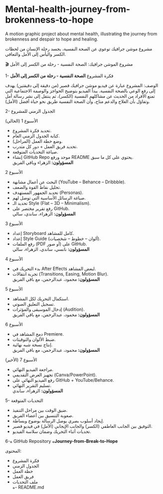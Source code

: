 # Mental-health-journey-from-brokenness-to-hope
A motion graphic project about mental health, illustrating the journey from brokenness and despair to hope and healing.

مشروع موشن جرافيك توعوي عن الصحة النفسية، يجسد رحلة الإنسان من لحظات الكسر واليأس إلى الأمل والتعافي.

🎬 مشروع الموشن جرافيك: الصحة النفسية - رحلة من الكسر إلى الأمل

 1- فكرة المشروع
**الصحة النفسية - رحلة من الكسر إلى الأمل**

الوصف: 
المشروع عبارة عن فيديو موشن جرافيك قصير (من دقيقة إلى دقيقتين) يهدف إلى رفع الوعي بالصحة النفسية. يبدأ الفيديو بتوضيح الحواجز والوصمة الاجتماعية التي تمنع الأفراد من الحديث عن مشاكلهم النفسية (الكسر)، ثم ينتقل إلى نشر رسالة أمل وتفاؤل بأن العلاج والدعم متاح، وأن الصحة النفسية طريق نحو حياة أفضل (الأمل).

 2- الجدول الزمني للمشروع

 الأسبوع 1 (الحالي)
- تحديد فكرة المشروع.  
- كتابة الجدول الزمني العام.  
- وضع خطة العمل (المراحل).  
- تحديد فريق العمل + دور كل متدرب.  
- صياغة التحديات المتوقعة.  
- إنشاء GitHub Repo موحد ورفع README يحتوي على كل ما سبق.  
**المسؤولون:** الزهراء وباقي الفريق

 الأسبوع 2
- البحث عن أعمال مشابهة (YouTube – Behance – Dribbble).  
- تحليل نقاط القوة والضعف.  
- تحديد الجمهور المستهدف (Personas).  
- صياغة الرسائل الأساسية التي توصل لهم.  
- تحديد الـ Style (Flat – 3D – Minimalism).  
- رفع تقرير مختصر على GitHub.  
**المسؤولون:** الزهراء، ساندي، سالي 

 الأسبوع 3
- إعداد Storyboard كامل للمشاهد.  
- إعداد Style Guide (ألوان – خطوط – شخصيات).  
- رفع الملفات (PDF أو صور) على GitHub.  
**المسؤولون:** نانسي، ساندي، الزهراء، سالي  

 الأسبوع 4
- بدء التحريك في After Effects لبعض المشاهد.  
- تجربة انتقالات (Transitions, Easing, Motion Blur).  
**المسؤولون:** محمود، عبدالرحمن، مع باقي الفريق  

 الأسبوع 5
- استكمال التحريك لكل المشاهد.  
- تسجيل التعليق الصوتي.  
- إدخال الموسيقى والمؤثرات (Audition).  
**المسؤولون:** محمود، عبدالرحمن، مع باقي الفريق  

الأسبوع 6
- دمج المشاهد في Premiere.  
- ضبط الألوان والتوقيتات.  
- إنتاج نسخة شبه نهائية.  
**المسؤولون:** محمود، عبدالرحمن، مع باقي الفريق  

 الأسبوع 7 (الأخير)
- مراجعة الفيديو النهائي.  
- تجهيز العرض التقديمي (Canva/PowerPoint).  
- رفع الفيديو النهائي على GitHub + YouTube/Behance.  
- تسليم التقرير النهائي.  
**المسؤولون:** الزهراء، ساندي  

5- التحديات المتوقعة
- ضيق الوقت بين مراحل التنفيذ.  
- صعوبة التنسيق بين أعضاء الفريق.  
- إيجاد أسلوب بصري يوصل الرسالة بوضوح وبساطة.  
- التوفيق بين الجانب العاطفي (الكسر) والجانب الإيجابي (الأمل) في فيديو قصير.  
- تحديات أثناء التحريك وضمان سلاسة الفيديو.  

6-ه GitHub Repository
ه**Journey-from-Break-to-Hope**  

المحتوى:  
- فكرة المشروع  
- الجدول الزمني  
- خطة العمل  
- فريق العمل  
- ملف التحديات  
ه- README.md
